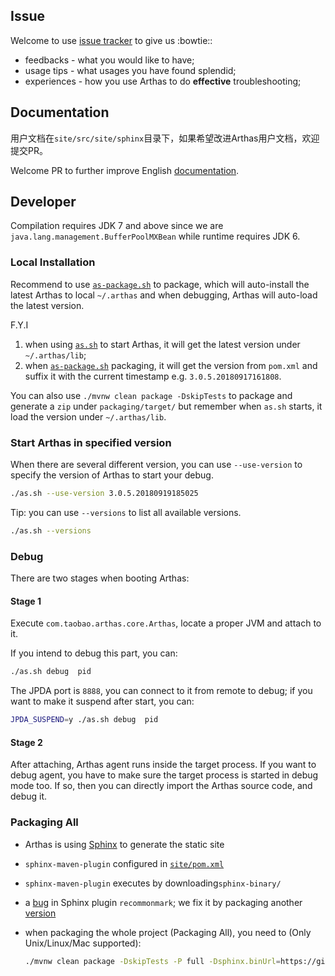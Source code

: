 
## Issue

Welcome to use [issue tracker](https://github.com/alibaba/arthas/issues) to give us :bowtie::

* feedbacks - what you would like to have;
* usage tips - what usages you have found splendid;
* experiences - how you use Arthas to do **effective** troubleshooting;

## Documentation


用户文档在`site/src/site/sphinx`目录下，如果希望改进Arthas用户文档，欢迎提交PR。

Welcome PR to further improve English [documentation](https://github.com/alibaba/arthas/tree/master/site/src/site/sphinx/en).

## Developer

Compilation requires JDK 7 and above since we are `java.lang.management.BufferPoolMXBean` while runtime requires JDK 6.

### Local Installation

Recommend to use [`as-package.sh`](as-package.sh) to package, which will auto-install the latest Arthas to local `~/.arthas` and when debugging, Arthas will auto-load the latest version.

F.Y.I
1. when using [`as.sh`](https://github.com/alibaba/arthas/blob/master/bin/as.sh) to start Arthas, it will get the latest version under `~/.arthas/lib`;
2. when [`as-package.sh`](as-package.sh) packaging, it will get the version from `pom.xml` and suffix it with the current timestamp e.g. `3.0.5.20180917161808`. 

You can also use `./mvnw clean package -DskipTests` to package and generate a `zip` under `packaging/target/` but remember when `as.sh` starts, it load the version under `~/.arthas/lib`.

### Start Arthas in specified version

When there are several different version, you can use `--use-version` to specify the version of Arthas to start your debug.

```bash
./as.sh --use-version 3.0.5.20180919185025
```

Tip: you can use `--versions` to list all available versions.

```bash
./as.sh --versions
```

### Debug

There are two stages when booting Arthas:

#### Stage 1

Execute `com.taobao.arthas.core.Arthas`, locate a proper JVM and attach to it. 

If you intend to debug this part, you can: 

```bash
./as.sh debug  pid
```

The JPDA port is `8888`, you can connect to it from remote to debug; if you want to make it suspend after start, you can:

```bash
JPDA_SUSPEND=y ./as.sh debug  pid
```

#### Stage 2
After attaching, Arthas agent runs inside the target process. If you want to debug agent, you have to make sure the target process is started in debug mode too. If so, then you can directly import the Arthas source code, and debug it. 

### Packaging All

* Arthas is using [Sphinx](http://www.sphinx-doc.org/en/master/) to generate the static site
* `sphinx-maven-plugin` configured in [`site/pom.xml`](https://github.com/alibaba/arthas/tree/master/site)
* `sphinx-maven-plugin` executes by downloading`sphinx-binary/`
* a [bug](https://github.com/rtfd/recommonmark/issues/93) in Sphinx plugin `recommonmark`; we fix it by packaging another [version](https://github.com/hengyunabc/sphinx-binary/releases/tag/v0.4.0.1)
* when packaging the whole project (Packaging All), you need to (Only Unix/Linux/Mac supported):

    ```bash
    ./mvnw clean package -DskipTests -P full -Dsphinx.binUrl=https://github.com/hengyunabc/sphinx-binary/releases/download/v0.4.0.1/sphinx.osx-x86_64
    ```



